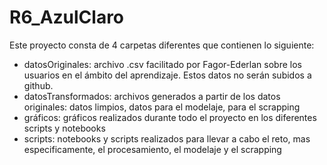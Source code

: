 # R6_AzulClaro
Este proyecto consta de 4 carpetas diferentes que contienen lo siguiente:
- datosOriginales: archivo .csv facilitado por Fagor-Ederlan sobre los usuarios en el ámbito del aprendizaje. Estos datos no serán subidos a github.
- datosTransformados: archivos generados a partir de los datos originales: datos limpios, datos para el modelaje, para el scrapping
- gráficos: gráficos realizados durante todo el proyecto en los diferentes scripts y notebooks
- scripts: notebooks y scripts realizados para llevar a cabo el reto, mas especificamente, el procesamiento, el modelaje y el scrapping